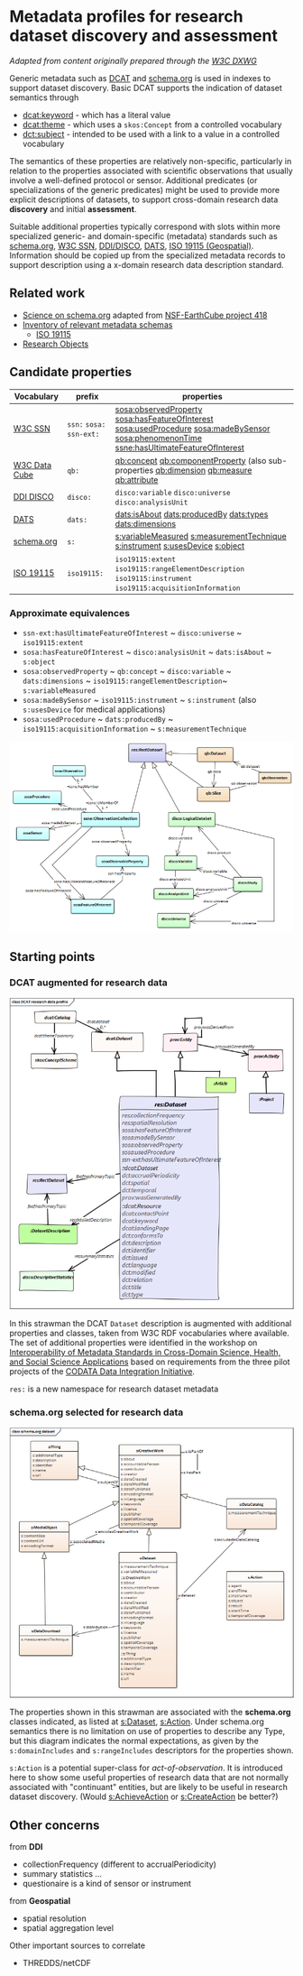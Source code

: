 # Metadata profiles for research dataset discovery and assessment

_Adapted from content originally prepared through the [W3C DXWG](https://github.com/w3c/dxwg/wiki/Data-aspects-semantics)_

Generic metadata such as [DCAT](https://w3c.github.io/dxwg/dcat/) and [schema.org](https://schema.org/) is used in indexes to support dataset discovery.
Basic DCAT supports the indication of dataset semantics through
* [dcat:keyword](https://w3c.github.io/dxwg/dcat/#Property:dataset_keyword) - which has a literal value
* [dcat:theme](https://w3c.github.io/dxwg/dcat/#Property:dataset_theme) - which uses a `skos:Concept` from a controlled vocabulary
* [dct:subject](http://www.dublincore.org/documents/dcmi-terms/#terms-subject) - intended to be used with a link to a value in a controlled vocabulary

The semantics of these properties are relatively non-specific, particularly in relation to the properties associated with scientific observations that usually involve a well-defined protocol or sensor.
Additional predicates (or specializations of the generic predicates) might be used to provide more explicit descriptions of datasets, to support cross-domain research data **discovery** and initial **assessment**.

Suitable additional properties typically correspond with slots within more specialized generic- and domain-specific (metadata) standards such as [schema.org](https://schema.org/), [W3C SSN](https://www.w3.org/TR/vocab-ssn/), [DDI/DISCO](https://www.ddialliance.org/Specification/RDF/Discovery), [DATS](https://datatagsuite.github.io/docs/html/), [ISO 19115 (Geospatial)](http://wiki.esipfed.org/index.php/Category:ISO_Explorer). Information should be copied up from the specialized metadata records to support description using a x-domain research data description standard.

## Related work

- [Science on schema.org](https://github.com/ESIPFed/science-on-schema.org/blob/master/guides/Dataset.md) adapted from [NSF-EarthCube project 418](https://github.com/earthcubearchitecture-project418/p418Vocabulary)
- [Inventory of relevant metadata schemas](https://ddi-alliance.atlassian.net/wiki/spaces/DDI4/pages/535494691/Background+Materials+for+Use+in+Workshop)
    - [ISO 19115](https://ddi-alliance.atlassian.net/wiki/spaces/DDI4/pages/548405259/ISO+19115+Geographic+Information+--+Metadata)
- [Research Objects](http://www.researchobject.org/specifications/)

## Candidate properties

| Vocabulary | prefix | properties |
|--|--| -- |
| [W3C SSN](https://www.w3.org/TR/vocab-ssn/) | `ssn:` `sosa:` `ssn-ext:` | [sosa:observedProperty](https://www.w3.org/TR/vocab-ssn/#SOSAobservedProperty) [sosa:hasFeatureOfInterest](https://www.w3.org/TR/vocab-ssn/#SOSAhasFeatureOfInterest) [sosa:usedProcedure](https://www.w3.org/TR/vocab-ssn/#SOSAusedProcedure) [sosa:madeBySensor](https://www.w3.org/TR/vocab-ssn/#SOSAmadeBySensor) [sosa:phenomenonTime](https://www.w3.org/TR/vocab-ssn/#SOSAphenomenonTime) [ssne:hasUltimateFeatureOfInterest](https://w3c.github.io/sdw/proposals/ssn-extensions/#ssn-ext:hasUltimateFeatureOfInterest) |
| [W3C Data Cube](https://www.w3.org/TR/vocab-data-cube/) | `qb:` | [qb:concept](https://www.w3.org/TR/vocab-data-cube/#reference-concepts) [qb:componentProperty](https://www.w3.org/TR/vocab-data-cube/#reference-compspec) (also sub-properties [qb:dimension](https://www.w3.org/TR/vocab-data-cube/#reference-compspec) [qb:measure](https://www.w3.org/TR/vocab-data-cube/#reference-compspec) [qb:attribute](https://www.w3.org/TR/vocab-data-cube/#reference-compspec) |
| [DDI DISCO](https://htmlpreview.github.io/?https://raw.github.com/linked-statistics/disco-spec/master/discovery.html) | `disco:` |  `disco:variable` `disco:universe` `disco:analysisUnit` |
| [DATS](http://www.github.com/biocaddie/WG3-MetadataSpecifications) | `dats:` | [dats:isAbout](https://github.com/biocaddie/WG3-MetadataSpecifications/blob/master/json-schemas/dataset_schema.json) [dats:producedBy](https://github.com/biocaddie/WG3-MetadataSpecifications/blob/master/json-schemas/dataset_schema.json) [dats:types](https://github.com/biocaddie/WG3-MetadataSpecifications/blob/master/json-schemas/dataset_schema.json) [dats:dimensions](https://github.com/biocaddie/WG3-MetadataSpecifications/blob/master/json-schemas/dataset_schema.json) |
| [schema.org](https://schema.org/docs/schemas.html) | `s:` | [s:variableMeasured](https://pending.schema.org/variableMeasured) [s:measurementTechnique](https://schema.org/measurementTechnique) [s:instrument](https://schema.org/instrument) [s:usesDevice](http://schema.org/usesDevice) [s:object](https://schema.org/object) |
| [ISO 19115](https://ddi-alliance.atlassian.net/wiki/spaces/DDI4/pages/548405259/ISO+19115+Geographic+Information+--+Metadata) | `iso19115:` | `iso19115:extent` `iso19115:rangeElementDescription` `iso19115:instrument` `iso19115:acquisitionInformation` |

### Approximate equivalences
* `ssn-ext:hasUltimateFeatureOfInterest` ~ `disco:universe` ~ `iso19115:extent`
* `sosa:hasFeatureOfInterest` ~ `disco:analysisUnit` ~ `dats:isAbout` ~ `s:object`
* `sosa:observedProperty` ~ `qb:concept` ~ `disco:variable` ~ `dats:dimensions` ~ `iso19115:rangeElementDescription`~ `s:variableMeasured`
* `sosa:madeBySensor` ~ `iso19115:instrument` ~ `s:instrument`  (also `s:usesDevice` for medical applications)
* `sosa:usedProcedure` ~ `dats:producedBy` ~ `iso19115:acquisitionInformation` ~ `s:measurementTechnique`

![Metadata for 'rectangular' datasets](image/Rectangular%20data.png)

## Starting points
### DCAT augmented for research data

![DCAT research profile](image/DCAT%20research%20data%20profile.png)

In this strawman the DCAT `Dataset` description is augmented with additional properties and classes, taken from W3C RDF vocabularies where available. The set of additional properties were identified in the workshop on [Interoperability of Metadata Standards in Cross-Domain Science, Health, and Social Science Applications](https://ddi-alliance.atlassian.net/wiki/spaces/DDI4/pages/433553433/Interoperability+of+Metadata+Standards+in+Cross-Domain+Science+Health+and+Social+Science+Applications) based on requirements from the three pilot projects of the [CODATA Data Integration Initiative](http://www.codata.org/strategic-initiatives/commission-on-standards). 

`res:` is a new namespace for research dataset metadata

### schema.org selected for research data

![schema.org research profile](image/schema.org%20dataset.png)

The properties shown in this strawman are associated with the **schema.org** classes indicated, as listed at [s:Dataset](https://schema.org/Dataset), [s:Action](https://schema.org/Action). Under schema.org semantics there is no limitation on use of properties to describe any Type, but this diagram indicates the normal expectations, as given by the `s:domainIncludes` and `s:rangeIncludes` descriptors for the properties shown.

`s:Action` is a potential super-class for _act-of-observation_. It is introduced here to show some useful properties of research data that are not normally associated with "continuant" entities, but are likely to be useful in research dataset discovery. (Would [s:AchieveAction](https://schema.org/AchieveAction) or [s:CreateAction](https://schema.org/CreateAction) be better?)

## Other concerns
from **DDI**
* collectionFrequency (different to accrualPeriodicity)
* summary statistics ...
* questionaire is a kind of sensor or instrument

from **Geospatial**
* spatial resolution
* spatial aggregation level

Other important sources to correlate
* THREDDS/netCDF
